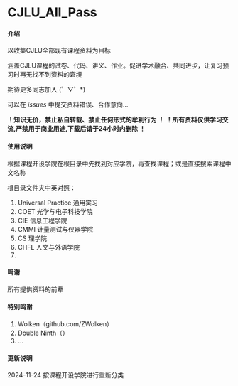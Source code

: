 # CJLU_All_Pass

#### 介绍
以收集CJLU全部现有课程资料为目标

涵盖CJLU课程的试卷、代码、讲义、作业。促进学术融合、共同进步，让复习预习时再无找不到资料的窘境

期待更多同志加入 (゜▽゜*)

可以在 _issues_ 中提交资料错误、合作意向... 

____！知识无价，禁止私自转载、禁止任何形式的牟利行为 ！____
____！所有资料仅供学习交流,严禁用于商业用途,下载后请于24小时内删除 ！____

#### 使用说明

根据课程开设学院在根目录中先找到对应学院，再查找课程；或是直接搜索课程中文名称

根目录文件夹中英对照：
1.  Universal Practice  通用实习
2.  COET                光学与电子科技学院
3.  CIE                 信息工程学院
4.  CMMI                计量测试与仪器学院
5.  CS                  理学院
6.  CHFL                人文与外语学院
7.  

#### 鸣谢

所有提供资料的前辈

#### 特别鸣谢

1.  Wolken（github.com/ZWolken）
2.  Double Ninth（）
3.  ...

#### 更新说明
2024-11-24 按课程开设学院进行重新分类
